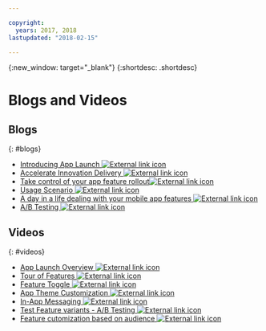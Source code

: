 ```yaml
---

copyright:
  years: 2017, 2018
lastupdated: "2018-02-15"

---
```


{:new_window: target="_blank"}
{:shortdesc: .shortdesc}


# Blogs and Videos

## Blogs
{: #blogs}

* <a href="https://www.ibm.com/blogs/bluemix/2018/02/app-launch-beta-now-available/" target="_blank">Introducing App Launch <img src="../../icons/launch-glyph.svg" alt="External link icon"></a>
* <a href="https://www.ibm.com/blogs/bluemix/2018/02/app-launch-beta-now-available/" target="_blank">Accelerate Innovation Delivery <img src="../../icons/launch-glyph.svg" alt="External link icon"></a>
* <a href="https://www.ibm.com/blogs/bluemix/2017/10/take-control-app-feature-rollout-measure-effectiveness-using-bluemix-app-launch-service/" target="_blank">Take control of your app feature rollout<img src="../../icons/launch-glyph.svg" alt="External link icon"></a>
* <a href="https://www.ibm.com/blogs/bluemix/2018/01/app-launch-ibm-cloud-services/" target="_blank">Usage Scenario  <img src="../../icons/launch-glyph.svg" alt="External link icon"></a>
* <a href="https://www.ibm.com/blogs/bluemix/2018/02/day-life-dealing-mobile-app-features/" target="_blank">A day in a life dealing with your mobile app features <img src="../../icons/launch-glyph.svg" alt="External link icon"></a>
* <a href="https://admin.blogs.prd.ibm.event.ibm.com/blogs/bluemix/2018/02/ab-testing-using-app-launch-ibm-cloud-services/" target="_blank">A/B Testing <img src="../../icons/launch-glyph.svg" alt="External link icon"></a>


## Videos
{: #videos}

* <a href="https://www.youtube.com/watch?v=1RAQN8w0GFE" target="_blank">App Launch Overview <img src="../../icons/launch-glyph.svg" alt="External link icon"></a>
* <a href="https://www.youtube.com/watch?v=ZALXRRhNThM" target="_blank"> Tour of Features <img src="../../icons/launch-glyph.svg" alt="External link icon"></a>
* <a href="https://www.youtube.com/watch?v=-rJm1NnuEIY" target="_blank"> Feature Toggle <img src="../../icons/launch-glyph.svg" alt="External link icon"></a>
* <a href="https://www.youtube.com/watch?v=JtYA5S45XAc" target="_blank">App Theme Customization <img src="../../icons/launch-glyph.svg" alt="External link icon"></a>
* <a href="https://www.youtube.com/watch?v=Jo-QGJWvaRE" target="_blank">In-App Messaging <img src="../../icons/launch-glyph.svg" alt="External link icon"></a>
* <a href="https://www.youtube.com/watch?v=EmkeG7eAcm0" target="_blank"> Test Feature variants - A/B Testing <img src="../../icons/launch-glyph.svg" alt="External link icon"></a>
* <a href="https://www.youtube.com/watch?v=MUaWtIWLjsg" target="_blank"> Feature cutomization based on audience <img src="../../icons/launch-glyph.svg" alt="External link icon"></a>
